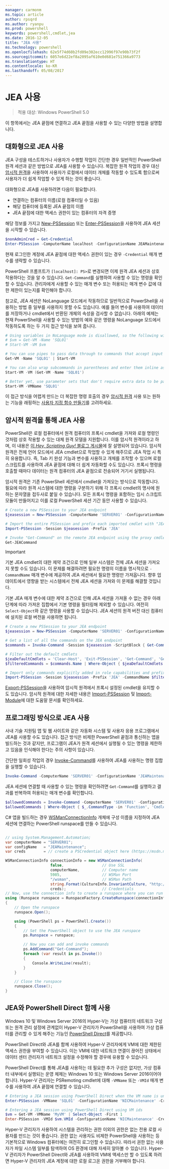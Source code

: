 ```yaml
---
manager: carmonm
ms.topic: article
author: rpsqrd
ms.author: ryanpu
ms.prod: powershell
keywords: powershell,cmdlet,jea
ms.date: 2016-12-05
title: "JEA 사용"
ms.technology: powershell
ms.openlocfilehash: 62e5f74d60b2fd09e302ecc12996f97e90b73f2f
ms.sourcegitcommit: 6057e6d22ef8a2095af610e0d681e751366a9773
ms.translationtype: HT
ms.contentlocale: ko-KR
ms.lasthandoff: 05/08/2017
---
```

# <a name="using-jea"></a>JEA 사용

> 적용 대상: Windows PowerShell 5.0

이 항목에서는 JEA 끝점에 연결하고 JEA 끝점을 사용할 수 있는 다양한 방법을 설명합니다.

## <a name="using-jea-interactively"></a>대화형으로 JEA 사용

JEA 구성을 테스트하거나 사용자가 수행할 작업이 간단한 경우 일반적인 PowerShell 원격 세션과 같은 방법으로 JEA를 사용할 수 있습니다.
복잡한 원격 작업의 경우 대신 [암시적 원격](#using-jea-with-implicit-remoting)을 사용하여 사용자가 로컬에서 데이터 개체를 작동할 수 있도록 함으로써 사용자가 더 쉽게 작업할 수 있게 하는 것이 좋습니다.

대화형으로 JEA를 사용하려면 다음이 필요합니다.
- 연결하는 컴퓨터의 이름(로컬 컴퓨터일 수 있음)
- 해당 컴퓨터에 등록된 JEA 끝점의 이름
- JEA 끝점에 대한 액세스 권한이 있는 컴퓨터의 자격 증명

해당 정보를 가지고 [New-PSSession](https://msdn.microsoft.com/powershell/reference/5.1/microsoft.powershell.core/New-PSSession) 또는 [Enter-PSSession](https://msdn.microsoft.com/en-us/powershell/reference/5.1/microsoft.powershell.core/enter-pssession)을 사용하여 JEA 세션을 시작할 수 있습니다.

```powershell
$nonAdminCred = Get-Credential
Enter-PSSession -ComputerName localhost -ConfigurationName JEAMaintenance -Credential $nonAdminCred
```

현재 로그인한 계정에 JEA 끝점에 대한 액세스 권한이 있는 경우 `-Credential` 매개 변수를 생략할 수 있습니다.

PowerShell 프롬프트가 `[localhost]: PS>`로 변경되면 이제 원격 JEA 세션과 상호 작용하다는 것을 알 수 있습니다.
`Get-Command`를 실행하여 사용할 수 있는 명령을 확인할 수 있습니다.
관리자에게 사용할 수 있는 매개 변수 또는 허용되는 매개 변수 값에 대한 제한이 있는지를 확인해야 합니다.

참고로, JEA 세션은 NoLanguage 모드에서 작동하므로 일반적으로 PowerShell을 사용하는 방법 중 일부를 사용하지 못할 수도 있습니다.
예를 들어 변수를 사용하여 데이터를 저장하거나 cmdlet에서 반환된 개체의 속성을 검사할 수 없습니다.
아래의 예제는 현재 PowerShell을 사용할 수 있는 방법의 예와 같은 명령을 NoLanguage 모드에서 작동하도록 하는 두 가지 접근 방식을 보여 줍니다.

```powershell
# Using variables in NoLanguage mode is disallowed, so the following will not work
# $vm = Get-VM -Name 'SQL01'
# Start-VM -VM $vm

# You can use pipes to pass data through to commands that accept input from the pipeline
Get-VM -Name 'SQL01' | Start-VM

# You can also wrap subcommands in parentheses and enter them inline as arguments
Start-VM -VM (Get-VM -Name 'SQL01')

# Better yet, use parameter sets that don't require extra data to be passed in when possible
Start-VM -VMName 'SQL01'
```

이 접근 방식을 어렵게 만드는 더 복잡한 명령 호출의 경우 [암시적 원격](#using-jea-with-implicit-remoting) 사용 또는 원하는 기능을 래핑하는 [사용자 지정 함수 만들기](role-capabilities.md#creating-custom-functions)를 고려하세요.

## <a name="using-jea-with-implicit-remoting"></a>암시적 원격을 통해 JEA 사용

PowerShell은 로컬 컴퓨터에서 원격 컴퓨터의 프록시 cmdlet을 가져와 로컬 명령인 것처럼 상호 작용할 수 있는 대체 원격 모델을 지원합니다.
이를 암시적 원격이라고 하며, 이 내용은 [이 *Hey, Scripting Guy!* 블로그 게시물](https://blogs.technet.microsoft.com/heyscriptingguy/2013/09/08/remoting-the-implicit-way/)에 잘 설명되어 있습니다.
암시적 원격은 전체 언어 모드에서 JEA cmdlet으로 작업할 수 있게 해주므로 JEA 작업 시 특히 유용합니다.
즉, Tab 키 완성 기능과 변수를 사용하고 개체를 조작할 수 있으며 로컬 스크립트를 사용하여 JEA 끝점에 대해 더 쉽게 자동화할 수도 있습니다.
프록시 명령을 호출할 때마다 데이터는 원격 컴퓨터의 JEA 끝점으로 전송되어 거기서 실행됩니다.

암시적 원격은 기존 PowerShell 세션에서 cmdlet을 가져오는 방식으로 작동합니다.
필요에 따라 원격 시스템에 대한 명령을 구분하기 위해 각 프록시 cmdlet의 명사에 원하는 문자열을 접두사로 붙일 수 있습니다.
모든 프록시 명령을 포함하는 임시 스크립트 모듈이 만들어지고 이를 로컬 PowerShell 세션 기간 동안 사용할 수 있습니다.

```powershell
# Create a new PSSession to your JEA endpoint
$jeasession = New-PSSession -ComputerName 'SERVER01' -ConfigurationName 'JEAMaintenance'

# Import the entire PSSession and prefix each imported cmdlet with "JEA"
Import-PSSession -Session $jeasession -Prefix 'JEA'

# Invoke "Get-Command" on the remote JEA endpoint using the proxy cmdlet
Get-JEACommand
```

> [!IMPORTANT]
> 기본 JEA cmdlet의 대한 제약 조건으로 인해 일부 시스템은 전체 JEA 세션을 가져오지 못할 수도 있습니다.
> 이 문제를 해결하려면 필요한 명령의 이름을 명시적으로 `-CommandName` 매개 변수에 제공하여 JEA 세션에서 필요한 명령만 가져옵니다.
> 향후 업데이트에서 영향을 받는 시스템에서 전체 JEA 세션을 가져와 이 문제를 해결할 것입니다.

기본 JEA 매개 변수에 대한 제약 조건으로 인해 JEA 세션을 가져올 수 없는 경우 아래 단계에 따라 가져온 집합에서 기본 명령을 필터링해 제외할 수 있습니다.
여전히 `Select-Object`와 같은 명령을 사용할 수 있습니다. JEA 세션의 원격 버전 대신 컴퓨터에 설치된 로컬 버전을 사용하면 됩니다.

```powershell
# Create a new PSSession to your JEA endpoint
$jeasession = New-PSSession -ComputerName 'SERVER01' -ConfigurationName 'JEAMaintenance'

# Get a list of all the commands on the JEA endpoint
$commands = Invoke-Command -Session $jeasession -ScriptBlock { Get-Command }

# Filter out the default cmdlets
$jeaDefaultCmdlets = 'Clear-Host', 'Exit-PSSession', 'Get-Command', 'Get-FormatData', 'Get-Help', 'Measure-Object', 'Out-Default', 'Select-Object'
$filteredCommands = $commands.Name | Where-Object { $jeaDefaultCmdlets -notcontains $_ }

# Import only commands explicitly added in role capabilities and prefix each imported cmdlet with "JEA"
Import-PSSession -Session $jeasession -Prefix 'JEA' -CommandName $filteredCommands 
```

[Export-PSSession](https://msdn.microsoft.com/powershell/reference/5.1/microsoft.powershell.utility/Export-PSSession)을 사용하여 암시적 원격에서 프록시 설정된 cmdlet을 유지할 수도 있습니다.
암시적 원격에 대한 자세한 내용은 [Import-PSSession](https://msdn.microsoft.com/en-us/powershell/reference/5.1/microsoft.powershell.utility/import-pssession) 및 [Import-Module](https://msdn.microsoft.com/en-us/powershell/reference/5.1/microsoft.powershell.core/import-module)에 대한 도움말 문서를 확인하세요.

## <a name="using-jea-programatically"></a>프로그래밍 방식으로 JEA 사용

사내 기술 지원팀 앱 및 웹 사이트와 같은 자동화 시스템 및 사용자 응용 프로그램에서 JEA를 사용할 수도 있습니다.
접근 방식은 비제한 PowerShell 끝점과 통신하는 앱을 빌드하는 것과 같지만, 프로그램이 JEA가 원격 세션에서 실행될 수 있는 명령을 제한하고 있음을 인식해야 한다는 주의 사항이 있습니다.

간단한 일회성 작업의 경우 [Invoke-Command](https://msdn.microsoft.com/en-us/powershell/reference/5.1/microsoft.powershell.core/invoke-command)를 사용하여 JEA를 사용하는 명령 집합을 실행할 수 있습니다.

```powershell
Invoke-Command -ComputerName 'SERVER01' -ConfigurationName 'JEAMaintenance' -ScriptBlock { Get-Process; Get-Service }
```

JEA 세션에 연결할 때 사용할 수 있는 명령을 확인하려면 `Get-Command`를 실행하고 결과를 반복하여 허용되는 매개 변수를 확인합니다.

```powershell
$allowedCommands = Invoke-Command -ComputerName 'SERVER01' -ConfigurationName 'JEAMaintenance' -ScriptBlock { Get-Command }
$allowedCommands | Where-Object { $_.CommandType -in 'Function', 'Cmdlet' } | Format-Table Name, Parameters
```

C# 앱을 빌드하는 경우 [WSManConnectionInfo](https://msdn.microsoft.com/en-us/library/system.management.automation.runspaces.wsmanconnectioninfo(v=vs.85).aspx) 개체에 구성 이름을 지정하여 JEA 세션에 연결하는 PowerShell runspace를 만들 수 있습니다.

```csharp

// using System.Management.Automation;
var computerName = "SERVER01";
var configName   = "JEAMaintenance";
var creds        = // create a PSCredential object here (https://msdn.microsoft.com/en-us/library/system.management.automation.pscredential(v=vs.85).aspx)

WSManConnectionInfo connectionInfo = new WSManConnectionInfo(
                    false,                 // Use SSL
                    computerName,          // Computer name
                    5985,                  // WSMan Port
                    "/wsman",              // WSMan Path
                    string.Format(CultureInfo.InvariantCulture, "http://schemas.microsoft.com/powershell/{0}", configName),  // Connection URI with config name
                    creds);                // Credentials
// Now, use the connection info to create a runspace where you can run the commands
using (Runspace runspace = RunspaceFactory.CreateRunspace(connectionInfo))
{
    // Open the runspace
    runspace.Open();

    using (PowerShell ps = PowerShell.Create())
    {
        // Set the PowerShell object to use the JEA runspace
        ps.Runspace = runspace;

        // Now you can add and invoke commands
        ps.AddCommand("Get-Command");
        foreach (var result in ps.Invoke())
        {
            Console.WriteLine(result);
        }
    }

    // Close the runspace
    runspace.Close();
}
```

## <a name="using-jea-with-powershell-direct"></a>JEA와 PowerShell Direct 함께 사용

Windows 10 및 Windows Server 2016의 Hyper-V는 가상 컴퓨터의 네트워크 구성 또는 원격 관리 설정에 관계없이 Hyper-V 관리자가 PowerShell을 사용하여 가상 컴퓨터를 관리할 수 있게 해주는 기능인 [PowerShell Direct](https://msdn.microsoft.com/en-us/virtualization/hyperv_on_windows/user_guide/vmsession)를 제공합니다.

PowerShell Direct와 JEA를 함께 사용하여 Hyper-V 관리자에게 VM에 대한 제한된 액세스 권한을 부여할 수 있습니다. 이는 VM에 대한 네트워크 연결이 끊어진 상태에서 데이터 센터 관리자가 네트워크 설정을 수정해야 할 경우에 유용할 수 있습니다.

PowerShell Direct를 통해 JEA를 사용하는 데 필요한 추가 구성은 없지만, 가상 컴퓨터 내부에서 실행되는 운영 체제는 Windows 10 또는 Windows Server 2016이어야 합니다.
Hyper-V 관리자는 PSRemoting cmdlet에 대해 `-VMName` 또는 `-VMId` 매개 변수를 사용하여 JEA 끝점에 연결할 수 있습니다.

```powershell
# Entering a JEA session using PowerShell Direct when the VM name is unique
Enter-PSSession -VMName 'SQL01' -ConfigurationName 'NICMaintenance' -Credential 'localhost\JEAformyHoster'

# Entering a JEA session using PowerShell Direct using VM ids
$vm = Get-VM -VMName 'MyVM' | Select-Object -First 1
Enter-PSSession -VMId $vm.VMId -ConfigurationName 'NICMaintenance' -Credential 'localhost\JEAformyHoster'
```

Hyper-V 관리자가 사용하여 시스템을 관리하는 권한 이외의 권한은 없는 전용 로컬 사용자를 만드는 것이 좋습니다.
권한 없는 사용자도 비제한 PowerShell을 사용하는 등 기본적으로 Windows 컴퓨터에는 여전히 로그인할 수 있습니다.
따라서 권한 없는 사용자가 파일 시스템 일부를 탐색하여 OS 환경에 대해 자세히 알아볼 수 있습니다.
Hyper-V 관리자가 PowerShell Direct와 JEA를 사용하여 VM에 액세스만 할 수 있도록 하려면 Hyper-V 관리자의 JEA 계정에 대한 로컬 로그온 권한을 거부해야 합니다.
